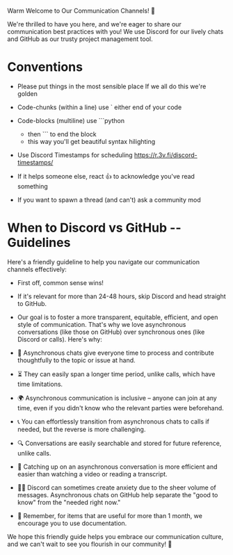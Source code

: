 Warm Welcome to Our Communication Channels! 🎉

We're thrilled to have you here, and we're eager to share our communication best practices with you! We use Discord for our lively chats and GitHub as our trusty project management tool.


# Conventions

- Please put things in the most sensible place
    If we all do this we're golden

- Code-chunks (within a line) use ` either end of your code

- Code-blocks (multiline) use ```python
    - then ``` to end the block
    - this way you'll get beautiful syntax hilighting

- Use Discord Timestamps for scheduling https://r.3v.fi/discord-timestamps/

- If it helps someone else, react 👍 to acknowledge you've read something

- If you want to spawn a thread (and can't) ask a community mod


# When to Discord vs GitHub -- Guidelines

Here's a friendly guideline to help you navigate our communication channels effectively:

- First off, common sense wins!

- If it's relevant for more than 24-48 hours, skip Discord and head straight to GitHub.

- Our goal is to foster a more transparent, equitable, efficient, and open style of communication. That's why we love asynchronous conversations (like those on GitHub) over synchronous ones (like Discord or calls). Here's why:

- 🤔 Asynchronous chats give everyone time to process and contribute thoughtfully to the topic or issue at hand.

- ⏳ They can easily span a longer time period, unlike calls, which have time limitations.

- 🌍 Asynchronous communication is inclusive – anyone can join at any time, even if you didn't know who the relevant parties were beforehand.

- 📞 You can effortlessly transition from asynchronous chats to calls if needed, but the reverse is more challenging.

- 🔍 Conversations are easily searchable and stored for future reference, unlike calls.

- 📖 Catching up on an asynchronous conversation is more efficient and easier than watching a video or reading a transcript.

- 💆‍♀️ Discord can sometimes create anxiety due to the sheer volume of messages. Asynchronous chats on GitHub help separate the "good to know" from the "needed right now."

- 📝 Remember, for items that are useful for more than 1 month, we encourage you to use documentation.


We hope this friendly guide helps you embrace our communication culture, and we can't wait to see you flourish in our community! 🌟